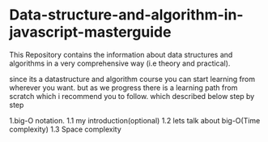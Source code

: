 # Data-structure-and-algorithm-in-javascript-masterguide
This Repository  contains the information about data structures and algorithms in a very comprehensive way (i.e theory and practical).

since its a datastructure and algorithm course you can start learning from wherever you want. but as we progress there is a learning path from scratch which i recommend you to follow. which described below step by step

1.big-O notation.
1.1 my introduction(optional)
1.2 lets talk about big-O(Time complexity)
1.3 Space complexity
